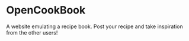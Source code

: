 # OpenCookBook
A website emulating a recipe book. Post your recipe and take inspiration from the other users!
